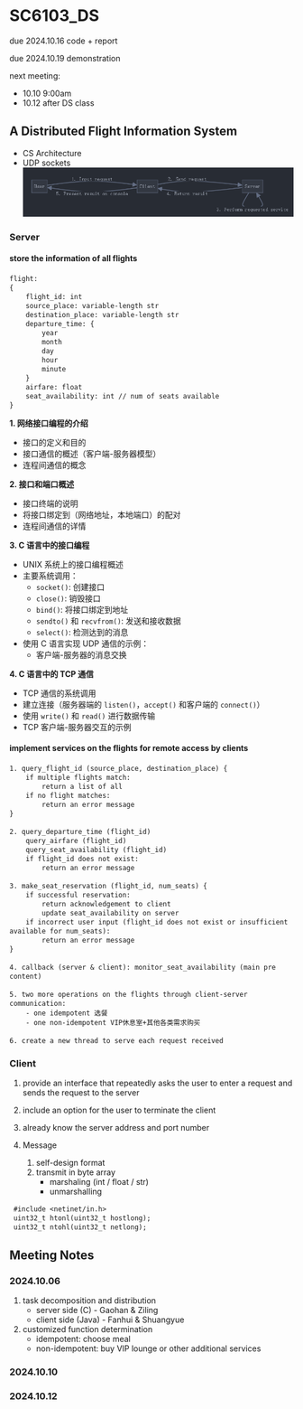 # SC6103_DS
due 2024.10.16 code + report

due 2024.10.19 demonstration

next meeting:
 - 10.10 9:00am
 - 10.12 after DS class

## A Distributed Flight Information System
 - CS Architecture
 - UDP sockets
![CS Communication Flow](cs-communication-flow.png)

### Server

#### store the information of all flights
```
flight:
{
    flight_id: int
    source_place: variable-length str
    destination_place: variable-length str
    departure_time: {
        year
        month
        day
        hour
        minute
    }
    airfare: float
    seat_availability: int // num of seats available
}
```

**1. 网络接口编程的介绍**

- 接口的定义和目的
- 接口通信的概述（客户端-服务器模型）
- 连程间通信的概念

**2. 接口和端口概述**

- 接口终端的说明
- 将接口绑定到（网络地址，本地端口）的配对
- 连程间通信的详情

**3. C 语言中的接口编程**

- UNIX 系统上的接口编程概述
- 主要系统调用：
    - `socket()`: 创建接口
    - `close()`: 销毁接口
    - `bind()`: 将接口绑定到地址
    - `sendto()` 和 `recvfrom()`: 发送和接收数据
    - `select()`: 检测达到的消息
- 使用 C 语言实现 UDP 通信的示例：
    - 客户端-服务器的消息交换

**4. C 语言中的 TCP 通信**

- TCP 通信的系统调用
- 建立连接（服务器端的 `listen()`，`accept()` 和客户端的 `connect()`）
- 使用 `write()` 和 `read()` 进行数据传输
- TCP 客户端-服务器交互的示例


#### implement services on the flights for remote access by clients
```
1. query_flight_id (source_place, destination_place) {
    if multiple flights match:
        return a list of all
    if no flight matches:
        return an error message
}

2. query_departure_time (flight_id)
    query_airfare (flight_id)
    query_seat_availability (flight_id)
    if flight_id does not exist:
        return an error message

3. make_seat_reservation (flight_id, num_seats) {
    if successful reservation:
        return acknowledgement to client
        update seat_availability on server 
    if incorrect user input (flight_id does not exist or insufficient available for num_seats):
        return an error message
}

4. callback (server & client): monitor_seat_availability (main pre content)

5. two more operations on the flights through client-server communication:
    - one idempotent 选餐
    - one non-idempotent VIP休息室+其他各类需求购买

6. create a new thread to serve each request received
```

### Client
1. provide an interface that repeatedly asks the user to enter a request and sends the request to the server
 
2. include an option for the user to terminate the client

3. already know the server address and port number

4. Message
    1. self-design format
    2. transmit in byte array
        - marshaling (int / float / str)
        - unmarshalling
```
 #include <netinet/in.h>
 uint32_t htonl(uint32_t hostlong);
 uint32_t ntohl(uint32_t netlong);
```


## Meeting Notes
### 2024.10.06
 1. task decomposition and distribution
    - server side (C) - Gaohan & Ziling
    - client side (Java) - Fanhui & Shuangyue
 2. customized function determination
    - idempotent: choose meal
    - non-idempotent: buy VIP lounge or other additional services

### 2024.10.10


### 2024.10.12
